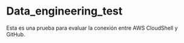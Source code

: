 # Data_engineering_test

Esta es una prueba para evaluar la conexión entre AWS CloudShell y GitHub.
